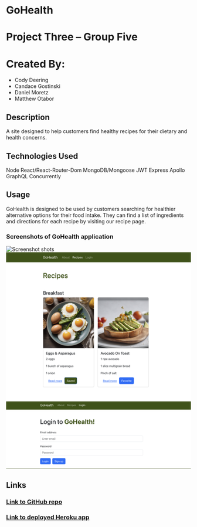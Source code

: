 # GoHealth
# Project Three – Group Five
# Created By: 
- Cody Deering
- Candace Gostinski
- Daniel Moretz
- Matthew Otabor

## Description
A site designed to help customers find healthy recipes for their dietary and health concerns.

## Technologies Used
Node
React/React-Router-Dom
MongoDB/Mongoose
JWT
Express
Apollo
GraphQL
Concurrently

## Usage
GoHealth is designed to be used by customers searching for healthier alternative options for their food intake. They can find a list of ingredients and directions for each recipe by visiting our recipe page.

### Screenshots of GoHealth application 
![Screenshot shots](./client/src/Assets/homePage.png)
![Screenshot shots](./client/src/Assets/recipesPage.png)
![Screenshot shots](./client/src/Assets/login.png)
## Links
### [Link to GitHub repo](https://github.com/CandaceG00/GoHealth)
### [Link to deployed Heroku app](https://gohealth-78e1998b3c54.herokuapp.com/)